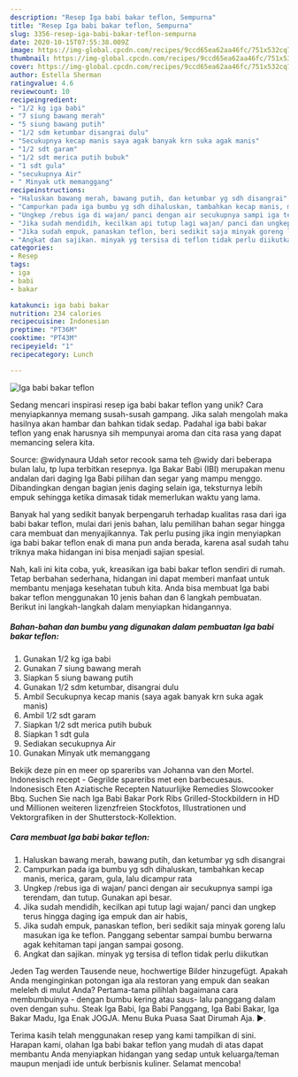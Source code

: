 ```yaml
---
description: "Resep Iga babi bakar teflon, Sempurna"
title: "Resep Iga babi bakar teflon, Sempurna"
slug: 3356-resep-iga-babi-bakar-teflon-sempurna
date: 2020-10-15T07:55:38.009Z
image: https://img-global.cpcdn.com/recipes/9ccd65ea62aa46fc/751x532cq70/iga-babi-bakar-teflon-foto-resep-utama.jpg
thumbnail: https://img-global.cpcdn.com/recipes/9ccd65ea62aa46fc/751x532cq70/iga-babi-bakar-teflon-foto-resep-utama.jpg
cover: https://img-global.cpcdn.com/recipes/9ccd65ea62aa46fc/751x532cq70/iga-babi-bakar-teflon-foto-resep-utama.jpg
author: Estella Sherman
ratingvalue: 4.6
reviewcount: 10
recipeingredient:
- "1/2 kg iga babi"
- "7 siung bawang merah"
- "5 siung bawang putih"
- "1/2 sdm ketumbar disangrai dulu"
- "Secukupnya kecap manis saya agak banyak krn suka agak manis"
- "1/2 sdt garam"
- "1/2 sdt merica putih bubuk"
- "1 sdt gula"
- "secukupnya Air"
- " Minyak utk memanggang"
recipeinstructions:
- "Haluskan bawang merah, bawang putih, dan ketumbar yg sdh disangrai"
- "Campurkan pada iga bumbu yg sdh dihaluskan, tambahkan kecap manis, merica, garam, gula, lalu dicampur rata"
- "Ungkep /rebus iga di wajan/ panci dengan air secukupnya sampi iga terendam, dan tutup. Gunakan api besar."
- "Jika sudah mendidih, kecilkan api tutup lagi wajan/ panci dan ungkep terus hingga daging iga empuk dan air habis,"
- "Jika sudah empuk, panaskan teflon, beri sedikit saja minyak goreng lalu masukan iga ke teflon. Panggang sebentar sampai bumbu berwarna agak kehitaman tapi jangan sampai gosong."
- "Angkat dan sajikan. minyak yg tersisa di teflon tidak perlu diikutkan"
categories:
- Resep
tags:
- iga
- babi
- bakar

katakunci: iga babi bakar 
nutrition: 234 calories
recipecuisine: Indonesian
preptime: "PT36M"
cooktime: "PT43M"
recipeyield: "1"
recipecategory: Lunch

---
```



![Iga babi bakar teflon](https://img-global.cpcdn.com/recipes/9ccd65ea62aa46fc/751x532cq70/iga-babi-bakar-teflon-foto-resep-utama.jpg)

Sedang mencari inspirasi resep iga babi bakar teflon yang unik? Cara menyiapkannya memang susah-susah gampang. Jika salah mengolah maka hasilnya akan hambar dan bahkan tidak sedap. Padahal iga babi bakar teflon yang enak harusnya sih mempunyai aroma dan cita rasa yang dapat memancing selera kita.

Source: @widynaura Udah setor recook sama teh @widy dari beberapa bulan lalu, tp lupa terbitkan resepnya. Iga Bakar Babi (IBI) merupakan menu andalan dari daging Iga Babi pilihan dan segar yang mampu menggo. Dibandingkan dengan bagian jenis daging selain iga, teksturnya lebih empuk sehingga ketika dimasak tidak memerlukan waktu yang lama.

Banyak hal yang sedikit banyak berpengaruh terhadap kualitas rasa dari iga babi bakar teflon, mulai dari jenis bahan, lalu pemilihan bahan segar hingga cara membuat dan menyajikannya. Tak perlu pusing jika ingin menyiapkan iga babi bakar teflon enak di mana pun anda berada, karena asal sudah tahu triknya maka hidangan ini bisa menjadi sajian spesial.


Nah, kali ini kita coba, yuk, kreasikan iga babi bakar teflon sendiri di rumah. Tetap berbahan sederhana, hidangan ini dapat memberi manfaat untuk membantu menjaga kesehatan tubuh kita. Anda bisa membuat Iga babi bakar teflon menggunakan 10 jenis bahan dan 6 langkah pembuatan. Berikut ini langkah-langkah dalam menyiapkan hidangannya.

<!--inarticleads1-->

##### Bahan-bahan dan bumbu yang digunakan dalam pembuatan Iga babi bakar teflon:

1. Gunakan 1/2 kg iga babi
1. Gunakan 7 siung bawang merah
1. Siapkan 5 siung bawang putih
1. Gunakan 1/2 sdm ketumbar, disangrai dulu
1. Ambil Secukupnya kecap manis (saya agak banyak krn suka agak manis)
1. Ambil 1/2 sdt garam
1. Siapkan 1/2 sdt merica putih bubuk
1. Siapkan 1 sdt gula
1. Sediakan secukupnya Air
1. Gunakan  Minyak utk memanggang


Bekijk deze pin en meer op spareribs van Johanna van den Mortel. Indonesisch recept - Gegrilde spareribs met een barbecuesaus. Indonesisch Eten Aziatische Recepten Natuurlijke Remedies Slowcooker Bbq. Suchen Sie nach Iga Babi Bakar Pork Ribs Grilled-Stockbildern in HD und Millionen weiteren lizenzfreien Stockfotos, Illustrationen und Vektorgrafiken in der Shutterstock-Kollektion. 

<!--inarticleads2-->

##### Cara membuat Iga babi bakar teflon:

1. Haluskan bawang merah, bawang putih, dan ketumbar yg sdh disangrai
1. Campurkan pada iga bumbu yg sdh dihaluskan, tambahkan kecap manis, merica, garam, gula, lalu dicampur rata
1. Ungkep /rebus iga di wajan/ panci dengan air secukupnya sampi iga terendam, dan tutup. Gunakan api besar.
1. Jika sudah mendidih, kecilkan api tutup lagi wajan/ panci dan ungkep terus hingga daging iga empuk dan air habis,
1. Jika sudah empuk, panaskan teflon, beri sedikit saja minyak goreng lalu masukan iga ke teflon. Panggang sebentar sampai bumbu berwarna agak kehitaman tapi jangan sampai gosong.
1. Angkat dan sajikan. minyak yg tersisa di teflon tidak perlu diikutkan


Jeden Tag werden Tausende neue, hochwertige Bilder hinzugefügt. Apakah Anda menginginkan potongan iga ala restoran yang empuk dan seakan meleleh di mulut Anda? Pertama-tama pilihlah bagaimana cara membumbuinya - dengan bumbu kering atau saus- lalu panggang dalam oven dengan suhu. Steak Iga Babi, Iga Babi Panggang, Iga Babi Bakar, Iga Bakar Madu, Iga Enak JOGJA. Menu Buka Puasa Saat Dirumah Aja. ►. 

Terima kasih telah menggunakan resep yang kami tampilkan di sini. Harapan kami, olahan Iga babi bakar teflon yang mudah di atas dapat membantu Anda menyiapkan hidangan yang sedap untuk keluarga/teman maupun menjadi ide untuk berbisnis kuliner. Selamat mencoba!
